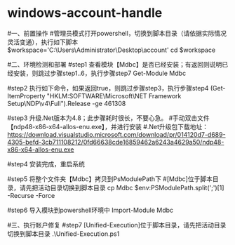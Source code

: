 # windows-account-handle

#一、前置操作
#管理员模式打开powershell，切换到脚本目录（请依据实际情况灵活变通），执行如下脚本
$workspace='C:\Users\Administrator\Desktop\account'
cd $workspace

#二、环境检测和部署
#step1 查看模块【Mdbc】是否已经安装；有返回则说明已经安装，则跳过步骤step1..6，执行步骤step7
Get-Module Mdbc

#step2 执行如下命令，如果返回true，则跳过步骤step3，执行步骤step4
(Get-ItemProperty "HKLM:SOFTWARE\Microsoft\NET Framework Setup\NDP\v4\Full").Release -ge 461308

#step3 升级.Net版本为4.8；此步骤耗时很长，不要心急。
#手动双击文件 【ndp48-x86-x64-allos-enu.exe】，并进行安装
#.Net升级包下载地址：https://download.visualstudio.microsoft.com/download/pr/014120d7-d689-4305-befd-3cb711108212/0fd66638cde16859462a6243a4629a50/ndp48-x86-x64-allos-enu.exe

#step4 安装完成，重启系统

#step5 将整个文件夹【Mdbc】拷贝到PsModulePath下
#[Mdbc]位于脚本目录，请先把活动目录切换到脚本目录
cp Mdbc $env:PSModulePath.split(';')[1] -Recurse -Force

#step6 导入模块到powershell环境中
Import-Module Mdbc

#三、执行帐户修复
#step7 [Unified-Execution]位于脚本目录，请先把活动目录切换到脚本目录
.\Unified-Execution.ps1
